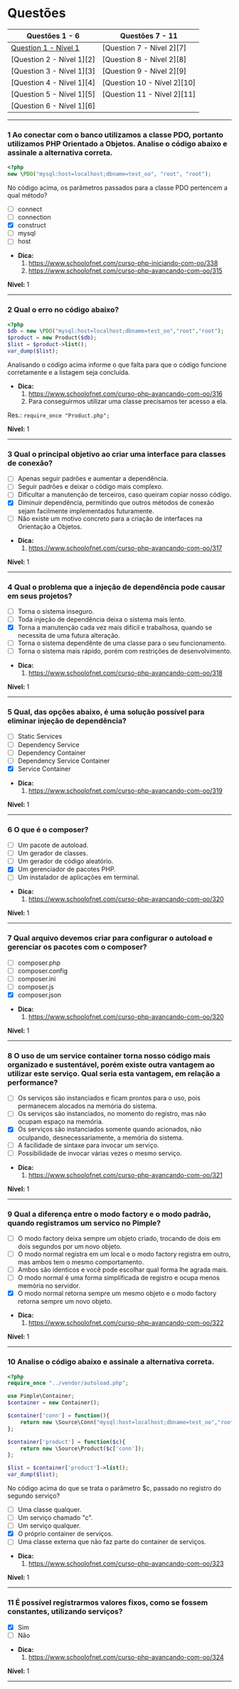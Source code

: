 # Questões

| Questões 1 - 6            | Questões 7 - 11             |
|---------------------------|-----------------------------|
| [Question 1 - Nível 1][1] | [Question 7 - Nível 2][7]   |  
| [Question 2 - Nível 1][2] | [Question 8 - Nível 2][8]   |  
| [Question 3 - Nível 1][3] | [Question 9 - Nível 2][9]   |  
| [Question 4 - Nível 1][4] | [Question 10 - Nível 2][10] |  
| [Question 5 - Nível 1][5] | [Question 11 - Nível 2][11] |  
| [Question 6 - Nível 1][6] |                             |  
                     
***

[1]:#

### 1 Ao conectar com o banco utilizamos a classe PDO, portanto utilizamos PHP Orientado a Objetos. Analise o código abaixo e assinale a alternativa correta.

```php
<?php
new \PDO("mysql:host=localhost;dbname=test_oo", "root", "root");
```

No código acima, os parâmetros passados para a classe PDO pertencem a qual método?

- [ ] connect
- [ ] connection
- [x] construct
- [ ] mysql
- [ ] host

* **Dica:**    	
    1. <https://www.schoolofnet.com/curso-php-iniciando-com-oo/338>
    2. <https://www.schoolofnet.com/curso-php-avancando-com-oo/315>

**Nível:** 1
 	
***

### 2 Qual o erro no código abaixo?

```php
<?php
$db = new \PDO("mysql:host=localhost;dbname=test_oo","root","root");
$product = new Product($db);
$list = $product->list();
var_dump($list);
```

Analisando o código acima informe o que falta para que o código funcione corretamente e a listagem seja concluída.

* **Dica:**    	
    1. <https://www.schoolofnet.com/curso-php-avancando-com-oo/316>
    2. Para conseguirmos utilizar uma classe precisamos ter acesso a ela.

Res.: `require_once "Product.php";`

**Nível:** 1
 	
***

### 3 Qual o principal objetivo ao criar uma interface para classes de conexão?

- [ ] Apenas seguir padrões e aumentar a dependência.
- [ ] Seguir padrões e deixar o código mais complexo.
- [ ] Dificultar a manutenção de terceiros, caso queiram copiar nosso código.
- [x] Diminuir dependência, permitindo que outros métodos de conexão sejam facilmente implementados futuramente.
- [ ] Não existe um motivo concreto para a criação de interfaces na Orientação a Objetos.

* **Dica:**    	
    1. <https://www.schoolofnet.com/curso-php-avancando-com-oo/317>

**Nível:** 1
 	
***

### 4 Qual o problema que a injeção de dependência pode causar em seus projetos?

- [ ] Torna o sistema inseguro.
- [ ] Toda injeção de dependência deixa o sistema mais lento.
- [x] Torna a manutenção cada vez mais difícil e trabalhosa, quando se necessita de uma futura alteração.
- [ ] Torna o sistema dependênte de uma classe para o seu funcionamento.
- [ ] Torna o sistema mais rápido, porém com restrições de desenvolvimento.

* **Dica:**    	
    1. <https://www.schoolofnet.com/curso-php-avancando-com-oo/318>

**Nível:** 1
 	
***

### 5 Qual, das opções abaixo, é uma solução possível para eliminar injeção de dependência?

- [ ] Static Services
- [ ] Dependency Service
- [ ] Dependency Container
- [ ] Dependency Service Container
- [x] Service Container

* **Dica:**    	
    1. <https://www.schoolofnet.com/curso-php-avancando-com-oo/319>

**Nível:** 1
 	
***

### 6 O que é o composer?

- [ ] Um pacote de autoload.
- [ ] Um gerador de classes.
- [ ] Um gerador de código aleatório.
- [x] Um gerenciador de pacotes PHP.
- [ ] Um instalador de aplicações em terminal.

* **Dica:**    	
    1. <https://www.schoolofnet.com/curso-php-avancando-com-oo/320>

**Nível:** 1
 	
***

### 7 Qual arquivo devemos criar para configurar o autoload e gerenciar os pacotes com o composer?

- [ ] composer.php
- [ ] composer.config
- [ ] composer.ini
- [ ] composer.js
- [x] composer.json

* **Dica:**    	
    1. <https://www.schoolofnet.com/curso-php-avancando-com-oo/320>

**Nível:** 1
 	
***

### 8 O uso de um service container torna nosso código mais organizado e sustentável, porém existe outra vantagem ao utilizar este serviço. Qual seria esta vantagem, em relação a performance?

- [ ] Os serviços são instanciados e ficam prontos para o uso, pois permanecem alocados na memória do sistema. 
- [ ] Os serviços são instanciados, no momento do registro, mas não ocupam espaço na memória.
- [x] Os serviços são instanciados somente quando acionados, não oculpando, desnecessariamente, a memória do sistema.
- [ ] A facilidade de sintaxe para invocar um serviço.
- [ ] Possibilidade de invocar várias vezes o mesmo serviço.

* **Dica:**    	
    1. <https://www.schoolofnet.com/curso-php-avancando-com-oo/321>

**Nível:** 1
 	
***

### 9 Qual a diferença entre o modo factory e o modo padrão, quando registramos um servico no Pimple?

- [ ] O modo factory deixa sempre um objeto criado, trocando de dois em dois segundos por um novo objeto.
- [ ] O modo normal registra em um local e o modo factory registra em outro, mas ambos tem o mesmo comportamento.
- [ ] Ambos são identicos e você pode escolhar qual forma lhe agrada mais.
- [ ] O modo normal é uma forma simplificada de registro e ocupa menos memória no servidor.
- [x] O modo normal retorna sempre um mesmo objeto e o modo factory retorna sempre um novo objeto.

* **Dica:**    	
    1. <https://www.schoolofnet.com/curso-php-avancando-com-oo/322>

**Nível:** 1
 	
***

### 10 Analise o código abaixo e assinale a alternativa correta.

```php
<?php
require_once "../vendor/autoload.php";

use Pimple\Container;
$container = new Container();

$container['conn'] = function(){
    return new \Source\Conn("mysql:host=localhost;dbname=test_oo","root","root");
};

$container['product'] = function($c){
    return new \Source\Product($c['conn']);
};

$list = $container['product']->list();
var_dump($list);
```

No código acima do que se trata o parâmetro $c, passado no registro do segundo serviço?

- [ ] Uma classe qualquer. 
- [ ] Um serviço chamado "c".
- [ ] Um serviço qualquer.
- [x] O próprio container de serviços.
- [ ] Uma classe externa que não faz parte do container de serviços.

* **Dica:**    	
    1. <https://www.schoolofnet.com/curso-php-avancando-com-oo/323>

**Nível:** 1
 	
***

### 11 É possível registrarmos valores fixos, como se fossem constantes, utilizando serviços?

- [x] Sim
- [ ] Não

* **Dica:**    	
    1. <https://www.schoolofnet.com/curso-php-avancando-com-oo/324>

**Nível:** 1
 	
***